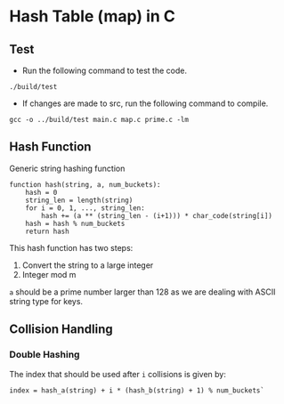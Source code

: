 # Hash Table (map) in C
## Test
- Run the following command to test the code.
```terminal
./build/test
```
- If changes are made to src, run the following command to compile.
```terminal
gcc -o ../build/test main.c map.c prime.c -lm
```

## Hash Function
Generic string hashing function
```
function hash(string, a, num_buckets):
    hash = 0
    string_len = length(string)
    for i = 0, 1, ..., string_len:
        hash += (a ** (string_len - (i+1))) * char_code(string[i])
    hash = hash % num_buckets
    return hash
```
This hash function has two steps:

1. Convert the string to a large integer
2. Integer mod m

`a` should be a prime number larger than 128 as we are dealing with ASCII string type for keys.

## Collision Handling
### Double Hashing
The index that should be used after `i` collisions is given by:
```
index = hash_a(string) + i * (hash_b(string) + 1) % num_buckets`
```

